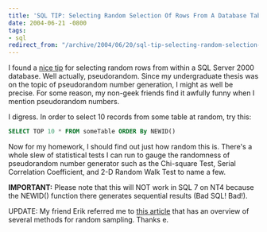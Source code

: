 ```yaml
---
title: 'SQL TIP: Selecting Random Selection Of Rows From A Database Table'
date: 2004-06-21 -0800
tags:
- sql
redirect_from: "/archive/2004/06/20/sql-tip-selecting-random-selection-of-rows-from-a-database-table.aspx/"
---
```


I found a [nice tip](http://www.sqlteam.com/item.asp?ItemID=8747) for
selecting random rows from within a SQL Server 2000 database. Well
actually, pseudorandom. Since my undergraduate thesis was on the topic
of pseudorandom number generation, I might as well be precise. For some
reason, my non-geek friends find it awfully funny when I mention
pseudorandom numbers.

I digress. In order to select 10 records from some table at random, try
this:

```sql
SELECT TOP 10 * FROM someTable ORDER By NEWID()
```

Now for my homework, I should find out just how random this is. There's
a whole slew of statistical tests I can run to gauge the randomness of
pseudorandom number generator such as the Chi-square Test, Serial
Correlation Coefficient, and 2-D Random Walk Test to name a few.

**IMPORTANT:** Please note that this will NOT work in SQL 7 on NT4
because the NEWID() function there generates sequential results (Bad
SQL! Bad!).

UPDATE: My friend Erik referred me to [this
article](http://msdn.microsoft.com/library/default.asp?url=/library/en-us/dnsqlpro04/html/sp04c1.asp)
that has an overview of several methods for random sampling. Thanks e.

